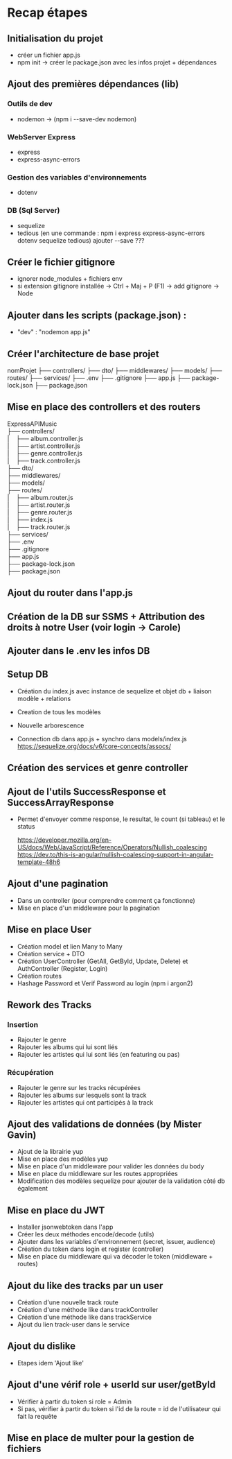 # Recap étapes

## Initialisation du projet
- créer un fichier app.js
- npm init → créer le package.json avec les infos projet + dépendances


## Ajout des premières dépendances (lib)
### Outils de dev
- nodemon  → (npm i --save-dev nodemon)
### WebServer Express
- express
- express-async-errors
### Gestion des variables d'environnements
- dotenv
### DB (Sql Server)
- sequelize
- tedious
(en une commande :  npm i express express-async-errors dotenv sequelize tedious)
 ajouter --save ???


## Créer le fichier gitignore
- ignorer node_modules + fichiers env
- si extension gitignore installée -> Ctrl + Maj + P (F1) -> add gitignore -> Node


## Ajouter dans les scripts (package.json) :
- "dev" : "nodemon app.js"


## Créer l'architecture de base projet
nomProjet
├── controllers/
├── dto/
├── middlewares/
├── models/
├── routes/
├── services/
├── .env
├── .gitignore
├── app.js
├── package-lock.json
├── package.json


## Mise en place des controllers et des routers
ExpressAPIMusic  
├── controllers/  
|    ├── album.controller.js  
|    ├── artist.controller.js  
|    ├── genre.controller.js  
|    ├── track.controller.js  
├── dto/  
├── middlewares/  
├── models/  
├── routes/  
|    ├── album.router.js  
|    ├── artist.router.js  
|    ├── genre.router.js  
|    ├── index.js  
|    ├── track.router.js  
├── services/  
├── .env  
├── .gitignore  
├── app.js  
├── package-lock.json  
├── package.json


## Ajout du router dans l'app.js

## Création de la DB sur SSMS + Attribution des droits à notre User (voir login -> Carole)

## Ajouter dans le .env les infos DB

## Setup DB
- Création du index.js avec instance de sequelize et objet db + liaison modèle + relations
- Creation de tous les modèles
- Nouvelle arborescence

- Connection db dans app.js   +   synchro dans  models/index.js 
    https://sequelize.org/docs/v6/core-concepts/assocs/


## Création des services et genre controller


## Ajout de l'utils SuccessResponse et SuccessArrayResponse
- Permet d'envoyer comme response, le resultat, le count (si tableau) et le status


    https://developer.mozilla.org/en-US/docs/Web/JavaScript/Reference/Operators/Nullish_coalescing
    https://dev.to/this-is-angular/nullish-coalescing-support-in-angular-template-48h6


## Ajout d'une pagination
- Dans un controller (pour comprendre comment ça fonctionne)
- Mise en place d'un middleware pour la pagination 


## Mise en place User
- Création model et lien Many to Many
- Création service + DTO 
- Création UserController (GetAll, GetById, Update, Delete) et AuthController (Register, Login)
- Création routes
- Hashage Password et Verif Password au login (npm i argon2)


## Rework des Tracks 
### Insertion
- Rajouter le genre
- Rajouter les albums qui lui sont liés
- Rajouter les artistes qui lui sont liés (en featuring ou pas)
### Récupération
- Rajouter le genre sur les tracks récupérées
- Rajouter les albums sur lesquels sont la track
- Rajouter les artistes qui ont participés à la track


## Ajout des validations de données (by Mister Gavin)

- Ajout de la librairie yup
- Mise en place des modèles yup
- Mise en place d'un middleware pour valider les données du body
- Mise en place du middleware sur les routes appropriées
- Modification des modèles sequelize pour ajouter de la validation côté db également


## Mise en place du JWT
- Installer jsonwebtoken dans l'app
- Créer les deux méthodes encode/decode (utils)
- Ajouter dans les variables d'environnement (secret, issuer, audience)
- Création du token dans login et register (controller)
- Mise en place du middleware qui va décoder le token (middleware + routes)


## Ajout du like des tracks par un user
- Création d'une nouvelle track route
- Création d'une méthode like dans trackController
- Création d'une méthode like dans trackService
- Ajout du lien track-user dans le service

## Ajout du dislike
- Etapes idem 'Ajout like'


## Ajout d'une vérif role + userId sur user/getById
- Vérifier à partir du token si role = Admin
- Si pas, vérifier à partir du token si l'id de la route = id de l'utilisateur qui fait la requête

## Mise en place de multer pour la gestion de fichiers

